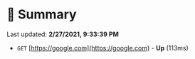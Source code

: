 # 📖 Summary
Last updated: **2/27/2021, 9:33:39 PM**

- `GET` [https://google.com](https://google.com) - **Up** (113ms)

